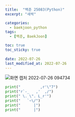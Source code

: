 ```yaml
---
title:  "백준 25083(Python)"
excerpt: "새싹"

categories:
  - baekjoon_python
tags:
  - [백준, BaekJoon]

toc: true
toc_sticky: true
 
date: 2022-07-26
last_modified_at: 2022-07-26
---
```


![화면 캡처 2022-07-26 094734](https://user-images.githubusercontent.com/106606698/180898910-a75de980-5ba4-41b9-a7b4-9756ebd94112.png)
 
```python
print("         ,r'\"7")
print("r`-_   ,'  ,/")
print(" \. \". L_r'")
print("   `~\/")
print("      |")
print("      |")
```